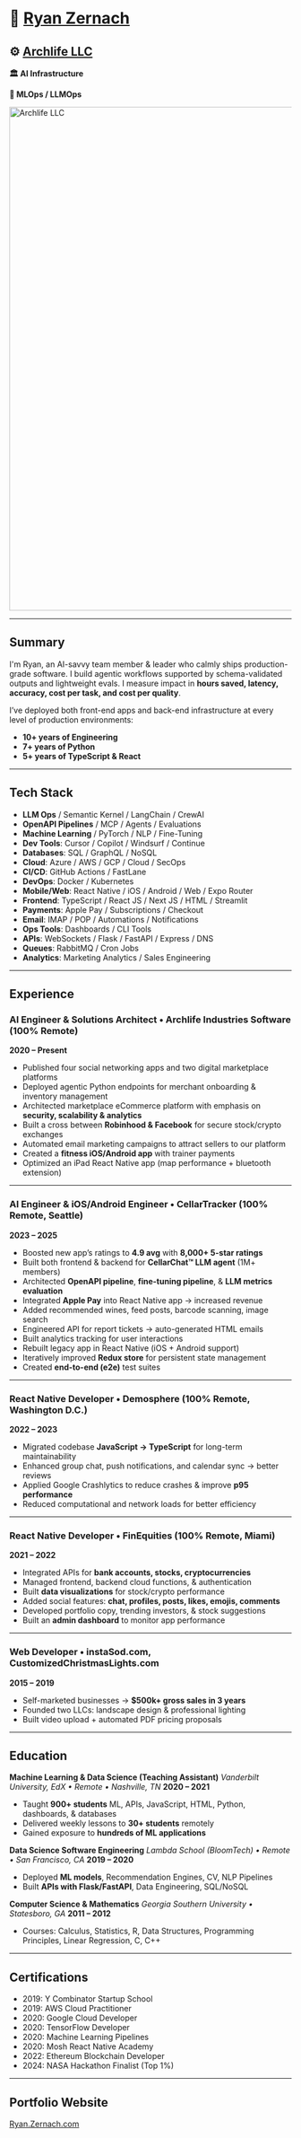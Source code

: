# 👤 [Ryan Zernach](https://ryan.zernach.com)
## ⚙️ [Archlife LLC](https://archlife.org)

**🏛️ AI Infrastructure**

**🤖 MLOps / LLMOps**

[<img width="1723" height="898" alt="Archlife LLC" src="https://github.com/user-attachments/assets/5d5b5bb8-cf2d-4dd6-a984-60d98ba01e7e">](https://ryan.zernach.com/)


---

## Summary

I'm Ryan, an AI-savvy team member & leader who calmly ships production-grade
software. I build agentic workflows supported by schema-validated outputs and
lightweight evals. I measure impact in **hours saved, latency, accuracy, cost per task,
and cost per quality**.

I’ve deployed both front-end apps and back-end infrastructure at every level of
production environments:

- **10+ years of Engineering**
- **7+ years of Python**
- **5+ years of TypeScript & React**

---

## Tech Stack

- **LLM Ops** / Semantic Kernel / LangChain / CrewAI
- **OpenAPI Pipelines** / MCP / Agents / Evaluations
- **Machine Learning** / PyTorch / NLP / Fine-Tuning
- **Dev Tools**: Cursor / Copilot / Windsurf / Continue
- **Databases**: SQL / GraphQL / NoSQL
- **Cloud**: Azure / AWS / GCP / Cloud / SecOps
- **CI/CD**: GitHub Actions / FastLane
- **DevOps**: Docker / Kubernetes
- **Mobile/Web**: React Native / iOS / Android / Web / Expo Router
- **Frontend**: TypeScript / React JS / Next JS / HTML / Streamlit
- **Payments**: Apple Pay / Subscriptions / Checkout
- **Email**: IMAP / POP / Automations / Notifications
- **Ops Tools**: Dashboards / CLI Tools
- **APIs**: WebSockets / Flask / FastAPI / Express / DNS
- **Queues**: RabbitMQ / Cron Jobs
- **Analytics**: Marketing Analytics / Sales Engineering

---

## Experience

### AI Engineer & Solutions Architect • Archlife Industries Software (100% Remote)

**2020 – Present**

- Published four social networking apps and two digital marketplace platforms
- Deployed agentic Python endpoints for merchant onboarding & inventory
  management
- Architected marketplace eCommerce platform with emphasis on **security,
  scalability & analytics**
- Built a cross between **Robinhood & Facebook** for secure stock/crypto
  exchanges
- Automated email marketing campaigns to attract sellers to our platform
- Created a **fitness iOS/Android app** with trainer payments
- Optimized an iPad React Native app (map performance + bluetooth extension)

---

### AI Engineer & iOS/Android Engineer • CellarTracker (100% Remote, Seattle)

**2023 – 2025**

- Boosted new app’s ratings to **4.9 avg** with **8,000+ 5-star ratings**
- Built both frontend & backend for **CellarChat™ LLM agent** (1M+ members)
- Architected **OpenAPI pipeline**, **fine-tuning pipeline**, & **LLM metrics
  evaluation**
- Integrated **Apple Pay** into React Native app → increased revenue
- Added recommended wines, feed posts, barcode scanning, image search
- Engineered API for report tickets → auto-generated HTML emails
- Built analytics tracking for user interactions
- Rebuilt legacy app in React Native (iOS + Android support)
- Iteratively improved **Redux store** for persistent state management
- Created **end-to-end (e2e)** test suites

---

### React Native Developer • Demosphere (100% Remote, Washington D.C.)

**2022 – 2023**

- Migrated codebase **JavaScript → TypeScript** for long-term maintainability
- Enhanced group chat, push notifications, and calendar sync → better reviews
- Applied Google Crashlytics to reduce crashes & improve **p95 performance**
- Reduced computational and network loads for better efficiency

---

### React Native Developer • FinEquities (100% Remote, Miami)

**2021 – 2022**

- Integrated APIs for **bank accounts, stocks, cryptocurrencies**
- Managed frontend, backend cloud functions, & authentication
- Built **data visualizations** for stock/crypto performance
- Added social features: **chat, profiles, posts, likes, emojis, comments**
- Developed portfolio copy, trending investors, & stock suggestions
- Built an **admin dashboard** to monitor app performance

---

### Web Developer • instaSod.com, CustomizedChristmasLights.com

**2015 – 2019**

- Self-marketed businesses → **$500k+ gross sales in 3 years**
- Founded two LLCs: landscape design & professional lighting
- Built video upload + automated PDF pricing proposals

---

## Education

**Machine Learning & Data Science (Teaching Assistant)** _Vanderbilt University,
EdX • Remote • Nashville, TN_ **2020 – 2021**

- Taught **900+ students** ML, APIs, JavaScript, HTML, Python, dashboards, &
  databases
- Delivered weekly lessons to **30+ students** remotely
- Gained exposure to **hundreds of ML applications**

**Data Science Software Engineering** _Lambda School (BloomTech) • Remote • San
Francisco, CA_ **2019 – 2020**

- Deployed **ML models**, Recommendation Engines, CV, NLP Pipelines
- Built **APIs with Flask/FastAPI**, Data Engineering, SQL/NoSQL

**Computer Science & Mathematics** _Georgia Southern University • Statesboro,
GA_ **2011 – 2012**

- Courses: Calculus, Statistics, R, Data Structures, Programming Principles,
  Linear Regression, C, C++

---

## Certifications

- 2019: Y Combinator Startup School
- 2019: AWS Cloud Practitioner
- 2020: Google Cloud Developer
- 2020: TensorFlow Developer
- 2020: Machine Learning Pipelines
- 2020: Mosh React Native Academy
- 2022: Ethereum Blockchain Developer
- 2024: NASA Hackathon Finalist (Top 1%)

---

## Portfolio Website

[Ryan.Zernach.com](http://Ryan.Zernach.com)

